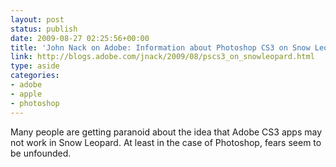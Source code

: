 ```yaml
---
layout: post
status: publish
date: 2009-08-27 02:25:56+00:00
title: 'John Nack on Adobe: Information about Photoshop CS3 on Snow Leopard'
link: http://blogs.adobe.com/jnack/2009/08/pscs3_on_snowleopard.html
type: aside
categories:
- adobe
- apple
- photoshop
---
```


Many people are getting paranoid about the idea that Adobe CS3 apps may not work in Snow Leopard. At least in the case of Photoshop, fears seem to be unfounded.
